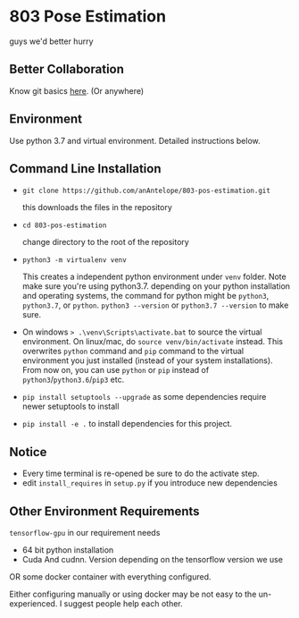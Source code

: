 # 803 Pose Estimation

guys we'd better hurry


## Better Collaboration

Know git basics [here](https://product.hubspot.com/blog/git-and-github-tutorial-for-beginners). (Or anywhere) 


## Environment

Use python 3.7 and virtual environment. Detailed instructions below.

## Command Line Installation

- `git clone https://github.com/anAntelope/803-pos-estimation.git`
    
    this downloads the files in the repository
    
- `cd 803-pos-estimation`

    change directory to the root of the repository 

- `python3 -m virtualenv venv`

    This creates a independent python environment under `venv` folder. Note make sure you're using
    python3.7. depending on your python installation and operating systems, 
    the command for python might be `python3`, `python3.7`, or `python`. `python3 --version` or `python3.7 --version` to make sure.
    
- On windows `> .\venv\Scripts\activate.bat` to source the virtual environment. On linux/mac, do `source venv/bin/activate` instead.
This overwrites `python` command and `pip` command to the virtual environment you just installed (instead of your system installations). From now on, you can
use `python` or `pip` instead of `python3`/`python3.6`/`pip3` etc.

- `pip install setuptools --upgrade` as some dependencies require newer setuptools to install

- `pip install -e .` to install dependencies for this project.

## Notice

- Every time terminal is re-opened be sure to do the activate step.
- edit `install_requires` in `setup.py` if you introduce new dependencies


## Other Environment Requirements

`tensorflow-gpu`  in our requirement needs
- 64 bit python installation
- Cuda And cudnn. Version depending on the tensorflow version we use

OR some docker container with everything configured.

Either configuring manually or using docker may be not easy to the un-experienced.
 I suggest people help each other.